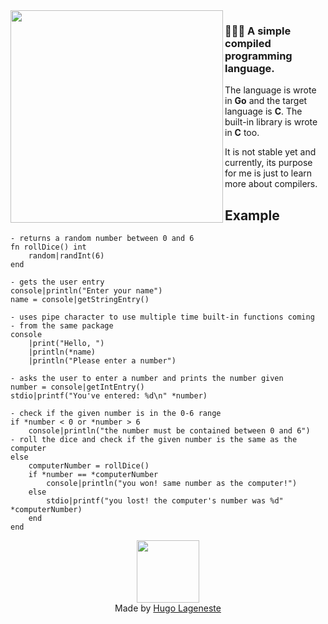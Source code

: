 <img width="340" src="https://i.imgur.com/WmpRtQP.png" align="left"/>

### 👩🏼‍💻 A simple compiled programming language.
The language is wrote in **Go** and the target language is **C**. The built-in library is wrote in **C** too.

It is not stable yet and currently, its purpose for me is just to learn more about compilers.

## Example
```paco
- returns a random number between 0 and 6
fn rollDice() int
    random|randInt(6)
end

- gets the user entry
console|println("Enter your name")
name = console|getStringEntry()

- uses pipe character to use multiple time built-in functions coming
- from the same package
console
    |print("Hello, ")
    |println(*name)
    |println("Please enter a number")

- asks the user to enter a number and prints the number given
number = console|getIntEntry()
stdio|printf("You've entered: %d\n" *number)

- check if the given number is in the 0-6 range
if *number < 0 or *number > 6
    console|println("the number must be contained between 0 and 6")
- roll the dice and check if the given number is the same as the computer
else
    computerNumber = rollDice()
    if *number == *computerNumber
        console|println("you won! same number as the computer!")
    else
        stdio|printf("you lost! the computer's number was %d" *computerNumber)
    end
end
```

<p align="center">
     <img width="100" src="https://i.imgur.com/RleFr3v.png"/><br>
     Made by <a href="https://github.com/hugolgst">Hugo Lageneste</a>
</p>
